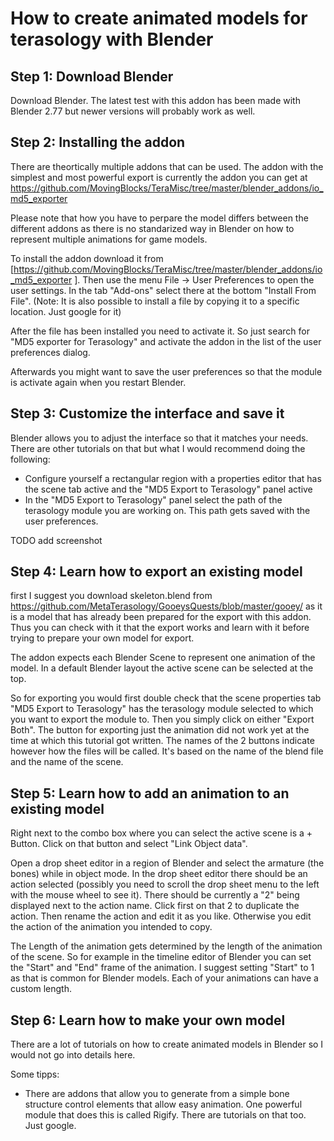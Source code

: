  
# How to create animated models for terasology with Blender

## Step 1: Download Blender
Download Blender. The latest test with this addon has been made with Blender 2.77 but newer versions will probably work as well.

## Step 2: Installing the addon
There are theortically multiple addons that can be used. The addon  with the simplest and most powerful export is currently the addon you can get at https://github.com/MovingBlocks/TeraMisc/tree/master/blender_addons/io_md5_exporter

Please note that how you have to perpare the model differs between the different addons as there is no standarized way in Blender on how to represent multiple animations for game models.

To install the addon download it from [https://github.com/MovingBlocks/TeraMisc/tree/master/blender_addons/io_md5_exporter ]. Then use the menu File -> User Preferences to open the user settings. In the tab "Add-ons" select there at the bottom "Install From File". (Note: It is also possible to install a file by copying it to a specific location. Just google for it)

After the file has been installed you need to activate it. So just search for "MD5 exporter for Terasology" and activate the addon in the list of the user preferences dialog.

Afterwards you might want to save the user preferences so that the module is activate again when you restart Blender.

## Step 3: Customize the interface and save it
Blender allows you to adjust the interface so that it matches your needs. There are other tutorials on that but what I would recommend doing the following:
* Configure yourself a rectangular region with a properties editor that has the scene tab active and the "MD5 Export to Terasology" panel active
* In the "MD5 Export to Terasology" panel select the path of the terasology module you are working on. This path gets saved with the user preferences.

TODO add screenshot

## Step 4: Learn how to export an existing model

first I suggest you download skeleton.blend from https://github.com/MetaTerasology/GooeysQuests/blob/master/gooey/ as it is a model that has already been prepared for the export with this addon. Thus you can check with it that the export works and learn with it before trying to prepare your own model for export.

The addon expects each Blender Scene to represent one animation of the model. In a default Blender layout the active scene can be selected at the top.

So for exporting you would first double check that the scene properties tab "MD5 Export to Terasology" has the terasology module selected to which you want to export the module to. Then you simply click on either "Export Both". The button for exporting just the animation did not work yet at the time at which this tutorial got written. The names of the 2 buttons indicate however how the files will be called. It's based on the name of the blend file and the name of the scene.

## Step 5: Learn how to add an animation to an existing model
Right next to the combo box where you can select the active scene is a + Button. Click on that button and select "Link Object data".

Open a drop sheet editor in a region of Blender and select the armature (the bones) while in object mode.
In the drop sheet editor there should be an action selected (possibly you need to scroll the drop sheet menu to the left with the mouse wheel to see it). There should be currently a "2" being displayed next to the action name. Click first on that 2 to duplicate the action. Then rename the action and edit it as you like. Otherwise you edit the action of the animation you intended to copy.

The Length of the animation gets determined by the length of the animation of the scene. So for example in the timeline editor of Blender you can set the "Start" and "End" frame of the animation. I suggest setting "Start" to 1 as that is common for Blender models. Each of your animations can have a custom length.

## Step 6: Learn how to make your own model

There are a lot of tutorials on how to create animated models in Blender so I would not go into details here.

Some tipps:
* There are addons that allow you to generate from a simple bone structure control elements that allow easy animation. One powerful module that does this is called Rigify. There are tutorials on that too. Just google.

